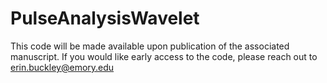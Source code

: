 # PulseAnalysisWavelet

This code will be made available upon publication of the associated manuscript. If you would like early access to the code, please reach out to erin.buckley@emory.edu
